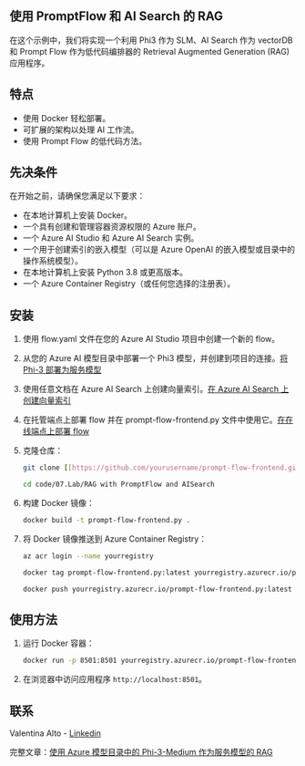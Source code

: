 ## 使用 PromptFlow 和 AI Search 的 RAG

在这个示例中，我们将实现一个利用 Phi3 作为 SLM、AI Search 作为 vectorDB 和 Prompt Flow 作为低代码编排器的 Retrieval Augmented Generation (RAG) 应用程序。

## 特点

- 使用 Docker 轻松部署。
- 可扩展的架构以处理 AI 工作流。
- 使用 Prompt Flow 的低代码方法。

## 先决条件

在开始之前，请确保您满足以下要求：

- 在本地计算机上安装 Docker。
- 一个具有创建和管理容器资源权限的 Azure 账户。
- 一个 Azure AI Studio 和 Azure AI Search 实例。
- 一个用于创建索引的嵌入模型（可以是 Azure OpenAI 的嵌入模型或目录中的操作系统模型）。
- 在本地计算机上安装 Python 3.8 或更高版本。
- 一个 Azure Container Registry（或任何您选择的注册表）。

## 安装

1. 使用 flow.yaml 文件在您的 Azure AI Studio 项目中创建一个新的 flow。
2. 从您的 Azure AI 模型目录中部署一个 Phi3 模型，并创建到项目的连接。[将 Phi-3 部署为服务模型](https://learn.microsoft.com/azure/machine-learning/how-to-deploy-models-phi-3?view=azureml-api-2&tabs=phi-3-mini)
3. 使用任意文档在 Azure AI Search 上创建向量索引。[在 Azure AI Search 上创建向量索引](https://learn.microsoft.com/azure/search/search-how-to-create-search-index?tabs=portal)
4. 在托管端点上部署 flow 并在 prompt-flow-frontend.py 文件中使用它。[在在线端点上部署 flow](https://learn.microsoft.com/azure/ai-studio/how-to/flow-deploy)
5. 克隆仓库：

    ```sh
    git clone [[https://github.com/yourusername/prompt-flow-frontend.git](https://github.com/microsoft/Phi-3CookBook.git)](https://github.com/microsoft/Phi-3CookBook.git)
    
    cd code/07.Lab/RAG with PromptFlow and AISearch
    ```

6. 构建 Docker 镜像：

    ```sh
    docker build -t prompt-flow-frontend.py .
    ```

7. 将 Docker 镜像推送到 Azure Container Registry：

    ```sh
    az acr login --name yourregistry
    
    docker tag prompt-flow-frontend.py:latest yourregistry.azurecr.io/prompt-flow-frontend.py:latest
    
    docker push yourregistry.azurecr.io/prompt-flow-frontend.py:latest
    ```

## 使用方法

1. 运行 Docker 容器：

    ```sh
    docker run -p 8501:8501 yourregistry.azurecr.io/prompt-flow-frontend.py:latest
    ```

2. 在浏览器中访问应用程序 `http://localhost:8501`。

## 联系

Valentina Alto - [Linkedin](https://www.linkedin.com/in/valentina-alto-6a0590148/)

完整文章：[使用 Azure 模型目录中的 Phi-3-Medium 作为服务模型的 RAG](https://medium.com/@valentinaalto/rag-with-phi-3-medium-as-a-model-as-a-service-from-azure-model-catalog-62e1411948f3)